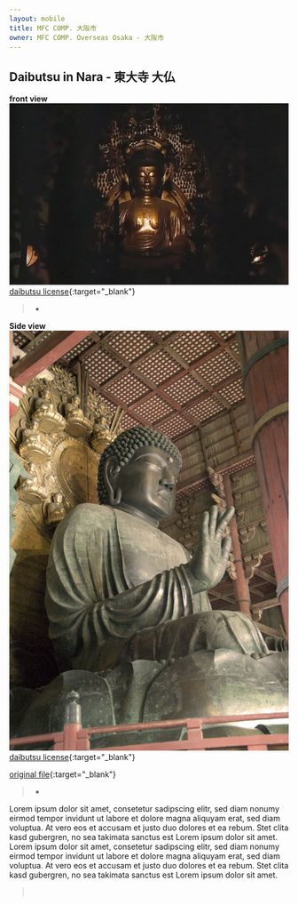 ```yaml
---
layout: mobile
title: MFC COMP. 大阪市
owner: MFC COMP. Overseas Osaka - 大阪市
---
```


## Daibutsu in Nara - 東大寺  大仏


**front view**
![Daibutsu in Nara front view](assets/images/daibutsu.png)
[daibutsu license](https://creativecommons.org/licenses/by-sa/3.0/deed.en){:target="_blank"}

   >*

**Side view**
![Daibutsu in Nara side view](assets/images/daibutsu2.png)
[daibutsu license](https://en.wikipedia.org/wiki/Public_domain/){:target="_blank"}

[original file](https://commons.wikimedia.org/wiki/File:NaraTodaijiDaibutsu0212.jpg){:target="_blank"}

   >*

Lorem ipsum dolor sit amet, consetetur sadipscing elitr, sed diam nonumy eirmod tempor invidunt ut labore et dolore magna aliquyam erat, sed diam voluptua. At vero eos et accusam et justo duo dolores et ea rebum. Stet clita kasd gubergren, no sea takimata sanctus est Lorem ipsum dolor sit amet. Lorem ipsum dolor sit amet, consetetur sadipscing elitr, sed diam nonumy eirmod tempor invidunt ut labore et dolore magna aliquyam erat, sed diam voluptua. At vero eos et accusam et justo duo dolores et ea rebum. Stet clita kasd gubergren, no sea takimata sanctus est Lorem ipsum dolor sit amet.

   >&nbsp;
